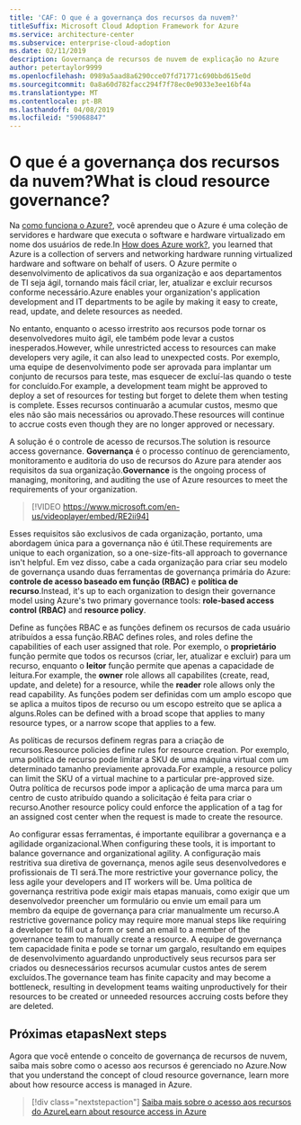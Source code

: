 ```yaml
---
title: 'CAF: O que é a governança dos recursos da nuvem?'
titleSuffix: Microsoft Cloud Adoption Framework for Azure
ms.service: architecture-center
ms.subservice: enterprise-cloud-adoption
ms.date: 02/11/2019
description: Governança de recursos de nuvem de explicação no Azure
author: petertaylor9999
ms.openlocfilehash: 0989a5aad8a6290cce07fd71771c690bbd615e0d
ms.sourcegitcommit: 0a8a60d782facc294f7f78ec0e9033e3ee16bf4a
ms.translationtype: MT
ms.contentlocale: pt-BR
ms.lasthandoff: 04/08/2019
ms.locfileid: "59068847"
---
```

<!-- markdownlint-disable MD026 -->

# <a name="what-is-cloud-resource-governance"></a><span data-ttu-id="28490-103">O que é a governança dos recursos da nuvem?</span><span class="sxs-lookup"><span data-stu-id="28490-103">What is cloud resource governance?</span></span>

<span data-ttu-id="28490-104">Na [como funciona o Azure?](what-is-azure.md), você aprendeu que o Azure é uma coleção de servidores e hardware que executa o software e hardware virtualizado em nome dos usuários de rede.</span><span class="sxs-lookup"><span data-stu-id="28490-104">In [How does Azure work?](what-is-azure.md), you learned that Azure is a collection of servers and networking hardware running virtualized hardware and software on behalf of users.</span></span> <span data-ttu-id="28490-105">O Azure permite o desenvolvimento de aplicativos da sua organização e aos departamentos de TI seja ágil, tornando mais fácil criar, ler, atualizar e excluir recursos conforme necessário.</span><span class="sxs-lookup"><span data-stu-id="28490-105">Azure enables your organization's application development and IT departments to be agile by making it easy to create, read, update, and delete resources as needed.</span></span>

<span data-ttu-id="28490-106">No entanto, enquanto o acesso irrestrito aos recursos pode tornar os desenvolvedores muito ágil, ele também pode levar a custos inesperados.</span><span class="sxs-lookup"><span data-stu-id="28490-106">However, while unrestricted access to resources can make developers very agile, it can also lead to unexpected costs.</span></span> <span data-ttu-id="28490-107">Por exemplo, uma equipe de desenvolvimento pode ser aprovada para implantar um conjunto de recursos para teste, mas esquecer de excluí-las quando o teste for concluído.</span><span class="sxs-lookup"><span data-stu-id="28490-107">For example, a development team might be approved to deploy a set of resources for testing but forget to delete them when testing is complete.</span></span> <span data-ttu-id="28490-108">Esses recursos continuarão a acumular custos, mesmo que eles não são mais necessários ou aprovado.</span><span class="sxs-lookup"><span data-stu-id="28490-108">These resources will continue to accrue costs even though they are no longer approved or necessary.</span></span>

<span data-ttu-id="28490-109">A solução é o controle de acesso de recursos.</span><span class="sxs-lookup"><span data-stu-id="28490-109">The solution is resource access governance.</span></span> <span data-ttu-id="28490-110">**Governança** é o processo contínuo de gerenciamento, monitoramento e auditoria do uso de recursos do Azure para atender aos requisitos da sua organização.</span><span class="sxs-lookup"><span data-stu-id="28490-110">**Governance** is the ongoing process of managing, monitoring, and auditing the use of Azure resources to meet the requirements of your organization.</span></span>

<!-- markdownlint-disable MD034 -->

> [!VIDEO https://www.microsoft.com/en-us/videoplayer/embed/RE2ii94]

<!-- markdownlint-enable MD034 -->

<span data-ttu-id="28490-111">Esses requisitos são exclusivos de cada organização, portanto, uma abordagem única para a governança não é útil.</span><span class="sxs-lookup"><span data-stu-id="28490-111">These requirements are unique to each organization, so a one-size-fits-all approach to governance isn't helpful.</span></span> <span data-ttu-id="28490-112">Em vez disso, cabe a cada organização para criar seu modelo de governança usando duas ferramentas de governança primária do Azure: **controle de acesso baseado em função (RBAC)** e **política de recurso**.</span><span class="sxs-lookup"><span data-stu-id="28490-112">Instead, it's up to each organization to design their governance model using Azure's two primary governance tools: **role-based access control (RBAC)** and **resource policy**.</span></span>

<span data-ttu-id="28490-113">Define as funções RBAC e as funções definem os recursos de cada usuário atribuídos a essa função.</span><span class="sxs-lookup"><span data-stu-id="28490-113">RBAC defines roles, and roles define the capabilities of each user assigned that role.</span></span> <span data-ttu-id="28490-114">Por exemplo, o **proprietário** função permite que todos os recursos (criar, ler, atualizar e excluir) para um recurso, enquanto o **leitor** função permite que apenas a capacidade de leitura.</span><span class="sxs-lookup"><span data-stu-id="28490-114">For example, the **owner** role allows all capabilites (create, read, update, and delete) for a resource, while the  **reader** role allows only the read capability.</span></span> <span data-ttu-id="28490-115">As funções podem ser definidas com um amplo escopo que se aplica a muitos tipos de recurso ou um escopo estreito que se aplica a alguns.</span><span class="sxs-lookup"><span data-stu-id="28490-115">Roles can be defined with a broad scope that applies to many resource types, or a narrow scope that applies to a few.</span></span>

<span data-ttu-id="28490-116">As políticas de recursos definem regras para a criação de recursos.</span><span class="sxs-lookup"><span data-stu-id="28490-116">Resource policies define rules for resource creation.</span></span> <span data-ttu-id="28490-117">Por exemplo, uma política de recurso pode limitar a SKU de uma máquina virtual com um determinado tamanho previamente aprovada.</span><span class="sxs-lookup"><span data-stu-id="28490-117">For example, a resource policy can limit the SKU of a virtual machine to a particular pre-approved size.</span></span> <span data-ttu-id="28490-118">Outra política de recursos pode impor a aplicação de uma marca para um centro de custo atribuído quando a solicitação é feita para criar o recurso.</span><span class="sxs-lookup"><span data-stu-id="28490-118">Another resource policy could enforce the application of a tag for an assigned cost center when the request is made to create the resource.</span></span>

<span data-ttu-id="28490-119">Ao configurar essas ferramentas, é importante equilibrar a governança e a agilidade organizacional.</span><span class="sxs-lookup"><span data-stu-id="28490-119">When configuring these tools, it is important to balance governance and organizational agility.</span></span> <span data-ttu-id="28490-120">A configuração mais restritiva sua diretiva de governança, menos agile seus desenvolvedores e profissionais de TI será.</span><span class="sxs-lookup"><span data-stu-id="28490-120">The more restrictive your governance policy, the less agile your developers and IT workers will be.</span></span> <span data-ttu-id="28490-121">Uma política de governança restritiva pode exigir mais etapas manuais, como exigir que um desenvolvedor preencher um formulário ou envie um email para um membro da equipe de governança para criar manualmente um recurso.</span><span class="sxs-lookup"><span data-stu-id="28490-121">A restrictive governance policy may require more manual steps like requiring a developer to fill out a form or send an email to a member of the governance team to manually create a resource.</span></span> <span data-ttu-id="28490-122">A equipe de governança tem capacidade finita e pode se tornar um gargalo, resultando em equipes de desenvolvimento aguardando unproductively seus recursos para ser criados ou desnecessários recursos acumular custos antes de serem excluídos.</span><span class="sxs-lookup"><span data-stu-id="28490-122">The governance team has finite capacity and may become a bottleneck, resulting in development teams waiting unproductively for their resources to be created or unneeded resources accruing costs before they are deleted.</span></span>

## <a name="next-steps"></a><span data-ttu-id="28490-123">Próximas etapas</span><span class="sxs-lookup"><span data-stu-id="28490-123">Next steps</span></span>

<span data-ttu-id="28490-124">Agora que você entende o conceito de governança de recursos de nuvem, saiba mais sobre como o acesso aos recursos é gerenciado no Azure.</span><span class="sxs-lookup"><span data-stu-id="28490-124">Now that you understand the concept of cloud resource governance, learn more about how resource access is managed in Azure.</span></span>

> [!div class="nextstepaction"]
> [<span data-ttu-id="28490-125">Saiba mais sobre o acesso aos recursos do Azure</span><span class="sxs-lookup"><span data-stu-id="28490-125">Learn about resource access in Azure</span></span>](azure-resource-access.md)
